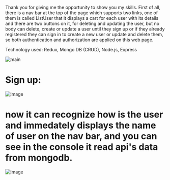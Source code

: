 Thank you for giving me the opportunity to show you my skills. First of all, there is a nav bar at the top of the page which supports two links, one of them is called ListUser
that it displays a cart for each user with its details and there are two buttons on it, for deleting and updating the user, but no body can delete, create or update a user until 
they sign up or if they already registered they can sign in to create a new user or update and delete them, so both authentication and authorization are applied on this web page.

Technology used: Redux, Mongo DB (CRUD), Node.js, Express

![main](https://user-images.githubusercontent.com/55413701/130868759-55f4a4d4-5138-4474-955c-e5bc4418ab71.png)

# Sign up:

![image](https://user-images.githubusercontent.com/55413701/130869349-909395a9-0997-4dd7-bf0f-aecfc795392c.png)


# now it can recognize how is the user and immedately displays the name of user on the nav bar, and you can see in the console it read api's data from mongodb.
![image](https://user-images.githubusercontent.com/55413701/130869494-4c3303e2-5476-4729-b024-ab423606d79c.png)




